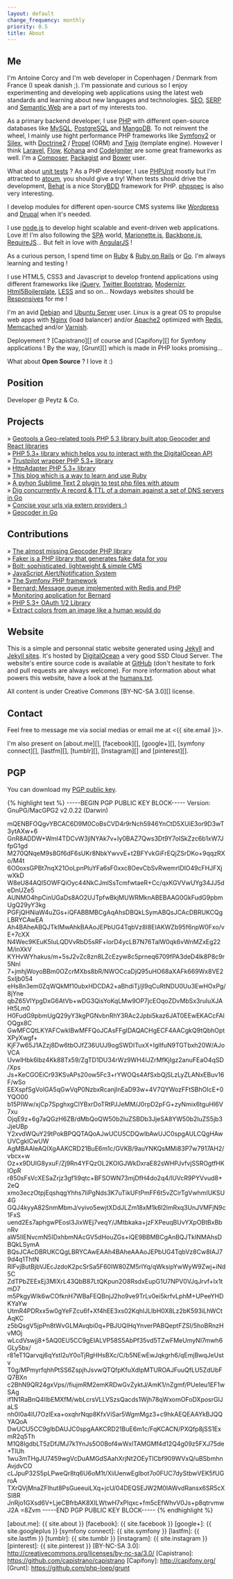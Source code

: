 ```yaml
---
layout: default
change_frequency: monthly
priority: 0.5
title: About
---
```


Me
--
I'm Antoine Corcy and I'm web developer in Copenhagen / Denmark from France (I speak danish ;). I'm passionate and curious so I enjoy experimenting and developing web applications using the latest web standards and learning about new languages and technologies. [SEO][], [SERP][] and [Semantic Web][] are a part of my interests too.

As a primary backend developer, I use [PHP][] with different open-source databases like [MySQL][], [PostgreSQL][] and [MangoDB][]. To not reinvent the wheel, I mainly use hight performance PHP frameworks like [Symfony2][] or [Silex][], with [Doctrine2][] / [Propel][] (ORM) and [Twig][] (template engine). However I think [Laravel][], [Flow][], [Kohana][] and [CodeIgniter][] are some great frameworks as well. I'm a [Composer][], [Packagist][] and [Bower][] user.

What about [unit tests][] ? As a PHP developer, I use [PHPUnit][] mostly but I'm attracted to [atoum][], you should give a try! When tests should drive the development, [Behat][] is a nice Story[BDD][] framework for PHP. [phpspec][] is also very interesting.

I develop modules for different open-source CMS systems like [Wordpress][] and [Drupal][] when it's needed.

I use [node.js][] to develop hight scalable and event-driven web applications. Love it! I'm also following the [SPA][] world, [Marionette.js][], [Backbone.js][], [RequireJS][]... But felt in love with [AngularJS][] !

As a curious person, I spend time on [Ruby][] & [Ruby on Rails][] or [Go][]. I'm always learning and testing !

I use HTML5, CSS3 and Javascript to develop frontend applications using different frameworks like [jQuery][], [Twitter Bootstrap][], [Modernizr][], [Html5Boilerplate][], [LESS][] and so on... Nowdays websites should be [Responsives][] for me !

I'm an avid [Debian][] and [Ubuntu Server][] user. Linux is a great OS to propulse web apps with [Nginx][] (load balancer) and/or [Apache2][] optimized with [Redis][], [Memcached][] and/or [Varnish][].

Deployement ? [Capistrano][] of course and [Capifony][] for Symfony applications ! By the way, [Grunt][] which is made in PHP looks promising...

What about **Open Source** ? I love it :)

Position
--------
Developer @ Peytz & Co.

Projects
--------
» [Geotools a Geo-related tools PHP 5.3 library built atop Geocoder and React libraries](http://geotools-php.org/)  
» [PHP 5.3+ library which helps you to interact with the DigitalOcean API](https://github.com/toin0u/DigitalOcean)  
» [Trustpilot wrapper PHP 5.3+ library](https://github.com/toin0u/Trustpilot)  
» [HttpAdapter PHP 5.3+ library](https://github.com/toin0u/HttpAdapter)  
» [This blog which is a way to learn and use Ruby](https://github.com/toin0u/sbin.dk)  
» [A pyhon Sublime Text 2 plugin to test php files with atoum](https://github.com/toin0u/Sublime-atoum)  
» [Dig concurrently A record & TTL of a domain against a set of DNS servers in Go](https://github.com/toin0u/diggg)  
» [Concise your urls via extern providers :)](https://github.com/toin0u/concise)  
» [Geocoder in Go](https://github.com/toin0u/geocoder-go)

Contributions
-------------
» [The almost missing Geocoder PHP library](http://geocoder-php.org/)  
» [Faker is a PHP library that generates fake data for you](https://github.com/fzaninotto/Faker)  
» [Bolt: sophisticated, lightweight & simple CMS](http://bolt.cm/)  
» [JavaScript Alert/Notification System](http://fabien-d.github.com/alertify.js/)  
» [The Symfony PHP framework](https://github.com/symfony/symfony)  
» [Bernard: Message queue implemented with Redis and PHP](https://github.com/bernardphp/bernard)  
» [Monitoring application for Bernard](https://github.com/bernardphp/Juno)  
» [PHP 5.3+ OAuth 1/2 Library](https://github.com/Lusitanian/PHPoAuthLib)  
» [Extract colors from an image like a human would do](https://github.com/php-loep/color-extractor)

Website
-------
This is a simple and personnal static website generated using [Jekyll][] and [Jekyll sites][]. It's hosted by [DigitalOcean][] a very good SSD Cloud Server. The website's entire source code is available at [GitHub][] (don't hesitate to fork and pull requests are always welcome). For more information about what powers this website, have a look at the [humans.txt](/humans.txt).

All content is under Creative Commons [BY-NC-SA 3.0][] license.

Contact
-------
Feel free to message me via social medias or email me at <{{ site.email }}>.

I'm also present on [about.me][], [facebook][], [google+][], [symfony connect][], [lastfm][], [tumblr][],
[Instagram][] and [pinterest][].

PGP
---
You can download my [PGP public key](http://static.sbin.dk/pgp_sbin_dk.asc).

{% highlight text %}
-----BEGIN PGP PUBLIC KEY BLOCK-----
Version: GnuPG/MacGPG2 v2.0.22 (Darwin)

mQENBFOQgvYBCAC6D9M0CoBsCVD4r9rNch5946YnCtD5XUiE3or9D3wT3ytAXw+6
GnR8ADDW+WmI4TDCvW3jlNYAk7v+Iy0BAZ7Qws3Dt9Y7oISkZzc6b1xW7JfpG1gd
M270QNqeM9s8Gf6dF6sUKr8NbkYwvvE+t2BFYvkGiFrEQjZSrDKo+9qqzRXo/M4t
6O0oxsGPBt7nqX21OoLpnPluYFa6sF0xxc8OevCbSvRwemrIDlO49cFHJFXjwXkD
W8eU84AQI5OWFQiOyc44NkCJmlSsTcmfwtaeR+Cc/qxKGVVwUYg34JJ5deDnUZe5
AUNMO4hpCinUGaDs8AO2UJTpfwBkjMUWRMknABEBAAG0GkFudG9pbmUgQ29yY3kg
PGFjQHNiaW4uZGs+iQFABBMBCgAqAhsDBQkLSymABQsJCAcDBRUKCQgLBRYCAwEA
Ah4BAheABQJTkIMwAhkBAAoJEPbUG4TqbVz8I8EIAKWZb95f6npW0Fxo/vE+7cXX
N4Wec9KEuK5IuLQDVvRbD5sRF+lorD4ycLB7N76TalW0qk6vWnMZxEg22M/inXkV
KYHvWYhakus/m+5sJ2vZc8zn8LZcEzyw8c5prneq6709fPA3deD4lk8P8c9r5Nnl
7+jmhjWoyoBBm0OZcrMXbs8bR/NWOCcaDjQ95uHO68aXAFk669Wx8VE2SxIjb054
eHs8n3em0ZqWQkMf10ubxHDCDA2+aBhdiTj/jl9qCuRtNDU0Uu3EwHOxPg/8jYne
qbZ65VlYpgDxG6AtVb+wDG3QisYoKqLMw9OP7jcEOqoZDvMbSx3ruluXJAHt5Lm0
H0FudG9pbmUgQ29yY3kgPGNvbnRhY3RAc2Jpbi5kaz6JAT0EEwEKACcFAlOQgx8C
GwMFCQtLKYAFCwkIBwMFFQoJCAsFFgIDAQACHgECF4AACgkQ9tQbhOptXPyXwgf+
KjF7w65J1AZzj8Dw6tbOJfZ36UUJ9ogSWDITuxX+IgllfuN9TGTbxh20W/AJoVCA
UvwIHbk6lbz4Kk88Tx59/ZgTD1DU34rWz9WH4IJZrMfKjIgz2anuFEaO4qSD/Xps
Js+KeCGOEiCr93KSvAPs20ow5Fc3+rYWOQs4AfSxbQjSLzLyZLANxEBuv16F/wSo
EEXspfSgVolGA5qGwVqP0NzbxRcanjInEaD93w+4V7QYWozFFtSBhOIcE+0YQO00
b15PIWw/xjCp7SpghxgClYBxrDoTRtPJJeMM/J0rpD2pFG+zyNmix6tguHI6V7xu
OjqE9z+6g7aQGzH6ZB/dMbQoQW50b2luZSBDb3JjeSA8YW50b2luZS5jb3JjeUBp
Y2xvdWQuY29tPokBPQQTAQoAJwUCU5CDQwIbAwUJC0spgAULCQgHAwUVCgkICwUW
AgMBAAIeAQIXgAAKCRD21BuE6m1c/GVKB/9auYNKQsMMi83P7w7917AH2/vbcx+w
Oz+x9DUIG8yxuF/Zj9Rn4YFQzOL2KOlGJWkDxraE82sWHPJvfvjSSROgtfHKlOpR
r850sFsVcXESaZrjz3gf1i9qtc+BFSOWN73mjDfH4do2q4/lUVcR9PYVvud8+2eQ
xmo3eczOtpjEqshqgYhhs7IiPgNds3K7uTikUFtPmFF6t5vZCirTgVwhmIUKSU4G
GQJ4kyyA82SnmMbmJ/vyivo5ewjtXDdJLZm18xM1k6l2lmRxq3UnJVMFjN9c1FxS
uend2Es7aphgwPEosl3JixWEj7veqY/JMtbkaka+jzFXPeuqBUvYXpOBtBxBbnRv
aW5lIENvcmN5IDxhbmNAcGV5dHouZGs+iQE9BBMBCgAnBQJTkINMAhsDBQkLSymA
BQsJCAcDBRUKCQgLBRYCAwEAAh4BAheAAAoJEPbUG4TqbVz8Cw8IAJ79d4q1ThtN
RIFvjButBjbVJEcJzdoK2pcSrSa5F60IW80ZM5rlYq/qWksipYwWyW9Zwj+iNd5C
ZdTPbZEExEj3MlXrL43QbB87LtQKpun2O8RsdxEupG1U7NPV0VJqJrvf+Ix1tmD7
m5PkgyWIk6wCOfknH7WBaFEQBnjJ2ho9ve9TrLv0ei5krfvLphM+UPeeYHDKYaYw
UtmR4PDRxx5w0gYeFZcu6f+Xf4hEE3xs02KqhlJLIbH0X8Lz2bK593iLhWCtAqKC
z5bQsgV5jpPn8tWvGLMAvqbi0q+PBJUQIHqYnverPABQeptFZSI/5hoBRnzHvMOj
wLcdVswjj8+5AQ0EU5CC9gEIALVP58S5AbPf35vd5TZwFMeUmyNI7mwh6GLy5bx/
r81eT1Qarvqj6qYstI2uY0oTjRgHHsBXc/C/b5NEwEwJqkgrh6/qEmjBwqJeUstv
T0g/MPmyrfqhhPtSS6ZspjhJsvwQTQfpKfuXdIpMTUROAJFuuQfLU5ZdUbFQ7BXn
c2BhN9QR24gxVps//fiujmRM2emKRDwGvZyktJ/AmK1/nZgmf/PUeIeu1EF1wSAg
if1N1RaBnQ4lIbEMXfM/wbLcrsVLLVSzsQacds1Wjh78qWxomOFoDXposrGlJaLS
nh0I0a4IU7OzlExa+oxqhrNqp8KfxViSar5WgmMgz3+c9hkAEQEAAYkBJQQYAQoA
DwUCU5CC9gIbDAUJC0spgAAKCRD21BuE6m1c/FqKCACN/PXQfp8jSS1ExmR2q5Th
M1Q8IgdbLT5zDfJMJ7k1YnJs5O0Bof4wWxlTAMGMf4d12Q4g09z5FXJ75de+TlUh
1wu3mTHgJU7459wgVcDuAMGdSAahXrjNt2OEyTlCbf909WVxQ/uBSbmhnAvjdvCO
cLJpuP32S5pLPweQr8tq6U6oM1t/XiiUenwEgIbot7o0FUC7dyStbwVEK5fUGroA
TXrQVjMnaZFIhut8PsGueeuiLXq+jcU/04DEQSEJW2M0IAWvdRansx6SR5cXSI8R
JnRjo1GXsd6V+LjeCBfrbAK8XILWtwH7xPlqxc+fm5cEfWhvV0Js+p8qtrvmwJ2A
=8Zvm
-----END PGP PUBLIC KEY BLOCK-----
{% endhighlight %}

[SEO]: http://en.wikipedia.org/wiki/Search_engine_optimization
[SERP]: http://en.wikipedia.org/wiki/Search_engine_results_page
[Semantic Web]: http://en.wikipedia.org/wiki/Semantic_Web
[Jekyll]: https://github.com/mojombo/jekyll
[Jekyll sites]: https://github.com/mojombo/jekyll/wiki/Sites
[DigitalOcean]: https://www.digitalocean.com/?refcode=7d0a1bed77fe
[Github]: https://github.com/toin0u/sbin.dk
[Html5Boilerplate]: http://html5boilerplate.com/
[Twitter Bootstrap]: http://twitter.github.com/bootstrap/
[LESS]: http://www.lesscss.org/
[Responsives]: http://en.wikipedia.org/wiki/Responsive_web_design
[Modernizr]: http://modernizr.com/
[jQuery]: http://jquery.com/
[MySQL]: http://dev.mysql.com/
[PostgreSQL]: http://www.postgresql.org/
[MangoDB]: http://www.mongodb.org/
[PHP]: http://php.net/
[Symfony2]: http://symfony.com/
[Silex]: http://silex.sensiolabs.org/
[Doctrine2]: http://docs.doctrine-project.org/
[Propel]: http://propelorm.org/
[Twig]: http://twig.sensiolabs.org/
[PHPUnit]: https://github.com/sebastianbergmann/phpunit/
[atoum]: https://github.com/mageekguy/atoum/
[Behat]: http://behat.org/
[BDD]: http://en.wikipedia.org/wiki/Behavior_Driven_Development
[phpspec]: http://www.phpspec.net/
[Laravel]: http://laravel.com/
[Flow]: http://flow.typo3.org/
[Kohana]: http://kohanaframework.org/
[CodeIgniter]: http://codeigniter.com/
[Composer]: https://getcomposer.org/
[Packagist]: https://packagist.org/
[Bower]: http://bower.io/
[unit tests]: http://en.wikipedia.org/wiki/Unit_testing
[Wordpress]: http://wordpress.org/
[Drupal]: http://drupal.org/
[Debian]: http://www.debian.org/
[Ubuntu Server]: http://www.ubuntu.com/business/server/overview
[Apache2]: http://apache.org/
[NginX]: http://nginx.org/
[Redis]: http://redis.io/
[Memcached]: http://memcached.org/
[Varnish]: https://www.varnish-cache.org/
[node.js]: http://www.nodejs.org/
[SPA]: http://en.wikipedia.org/wiki/Single-page_application
[Marionette.js]:http://marionettejs.com/
[Backbone.js]: http://backbonejs.org/
[RequireJS]: http://requirejs.org/
[AngularJS]: http://angularjs.org/
[Ruby]: http://ruby-lang.org/
[Ruby on Rails]: http://rubyonrails.org/
[Go]: http://golang.org/
[about.me]: {{ site.about }}
[facebook]: {{ site.facebook }}
[google+]: {{ site.googleplus }}
[symfony connect]: {{ site.symfony }}
[lastfm]: {{ site.lastfm }}
[tumblr]: {{ site.tumblr }}
[instagram]: {{ site.instagram }}
[pinterest]: {{ site.pinterest }}
[BY-NC-SA 3.0]: http://creativecommons.org/licenses/by-nc-sa/3.0/
[Capistrano]: https://github.com/capistrano/capistrano
[Capifony]: http://capifony.org/
[Grunt]: https://github.com/php-loep/grunt
